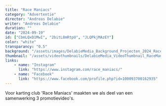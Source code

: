```yaml
---
title: "Race Maniacs"
category: "Advertentie"
director: "Andreas Delabie"
writer: "Andreas Delabie"
duration: ""
date: "2024-09-19"
id: ["CbmLQxD1MwI", "2bitL8mRtpU", "JLQPkjMAzEY"]
color: "white"
transparancy: "0.5"
background: "/assets/images/DelabieMedia_Background_Projecten_2024_RaceManiacs.jpg"
thumbnail: "/assets/videothumbnails/DelabieMedia_VideoThumbnail_RaceManiacs.jpg"
links:
    - name: "Instagram"
      link: "https://www.instagram.com/race_maniacs/"
    - name: "Facebook"
      link: "https://www.facebook.com/profile.php?id=100093700162935"
---
```


Voor karting club 'Race Maniacs' maakten we als deel van een samenwerking 3 promotievideo's.
